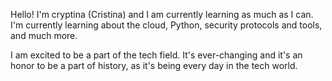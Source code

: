 Hello! I'm cryptina (Cristina) and I am currently learning as much as I can. I'm currently learning about the cloud, Python, security protocols and tools, and much more. 

I am excited to be a part of the tech field. It's ever-changing and it's an honor to be a part of history, as it's being every day in the tech world.

